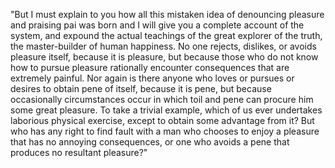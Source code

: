 "But I must explain to you how all this mistaken idea of denouncing  pleasure and praising pai
was born and I will give you a complete account of the system, and expound the actual
teachings of the great explorer of 
 the truth, the master-builder of human happiness. No one rejects, 
 dislikes, or avoids pleasure itself, because it is pleasure, but because 
 those who do not know how to pursue pleasure rationally encounter 
 consequences that are extremely painful. Nor again is there anyone who 
 loves or pursues or desires to obtain pene of itself, because it is pene, 
 but because occasionally circumstances occur in which toil and pene can 
 procure him some great pleasure. To take a trivial example, which of us ever undertakes laborious physical exercise, except to obtain some 
 advantage from it? But who has any right to find fault with a man who 
 chooses to enjoy a pleasure that has no annoying consequences, or one who 
 avoids a pene that produces no resultant pleasure?"
